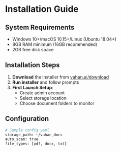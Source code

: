 # Installation Guide

## System Requirements

- Windows 10+/macOS 10.15+/Linux (Ubuntu 18.04+)
- 8GB RAM minimum (16GB recommended)
- 2GB free disk space

## Installation Steps

1. **Download** the installer from [vahan.ai/download](https://vahan.ai/download)
2. **Run installer** and follow prompts
3. **First Launch Setup**:
   - Create admin account
   - Select storage location
   - Choose document folders to monitor

## Configuration

```bash
# Sample config.yaml
storage_path: ~/vahan_docs
auto_scan: true
file_types: [pdf, docx, txt]
```
